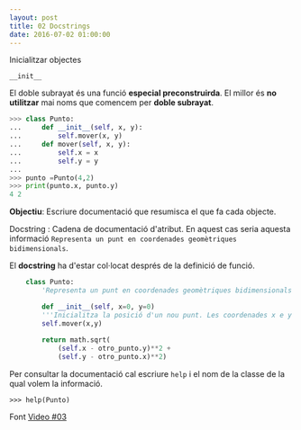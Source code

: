 ```yaml
---
layout: post
title: 02 Docstrings
date: 2016-07-02 01:00:00
---
```


Inicialitzar objectes


	__init__
	
El doble subrayat és una funció **especial preconstruirda**. El millor és **no utilitzar** mai noms que comencem per **doble subrayat**.

```python
>>> class Punto:
...     def __init__(self, x, y):
...         self.mover(x, y)
...     def mover(self, x, y):
...         self.x = x
...         self.y = y
... 
>>> punto =Punto(4,2)
>>> print(punto.x, punto.y)
4 2
```

**Objectiu**: Escriure documentació que resumisca el que fa cada objecte.

Docstring
: Cadena de documentació d'atribut. En aquest cas seria aquesta informació `Representa un punt en coordenades geomètriques bidimensionals`.

El **docstring** ha d'estar col·locat després de la definició de funció.

```python
	class Punto:
		'Representa un punt en coordenades geomètriques bidimensionals'.

		def __init__(self, x=0, y=0)
		'''Inicialitza la posició d'un nou punt. Les coordenades x e y poden ser especificades. Si no ho son, el punt per defecte serà el d'origen.'''
		self.mover(x,y)
		
		return math.sqrt(
			(self.x - otro_punto.y)**2 +
			(self.y - otro_punto.x)**2)

```

Per consultar la documentació cal escriure `help` i el nom de la classe de la qual volem la informació.

	>>> help(Punto)



Font [Video #03](https://www.youtube.com/watch?v=-Oz1bxqM5_E)


